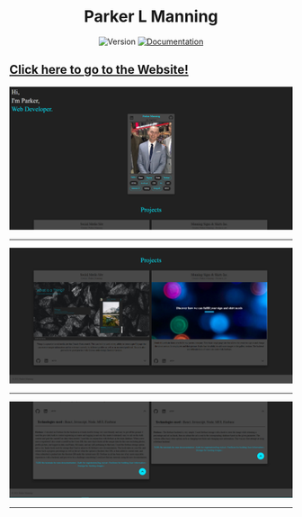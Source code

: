 <h1 align="center" class="fas fa-microscope">Parker L Manning</h1>
<p align="center">
  <img alt="Version" src="https://img.shields.io/badge/version-2.0.0-blue.svg?cacheSeconds=2592000" />
  <a href="https://github.com/ParkerM2/GamesList#readme" target="_blank">
    <img alt="Documentation" src="https://img.shields.io/badge/documentation-yes-brightgreen.svg" />
  </a>

</p>

## [Click here to go to the Website!](https://parkermanning.net/)

![HomePage](https://github.com/ParkerM2/revisedportfolio/blob/main/src/images/portfolioA.PNG?raw=true)

---

![HomePage2](https://github.com/ParkerM2/revisedportfolio/blob/main/src/images/portfolioB.PNG?raw=true)

---


![HomePage2](https://github.com/ParkerM2/revisedportfolio/blob/main/src/images/portfolioC.PNG?raw=true)

---

